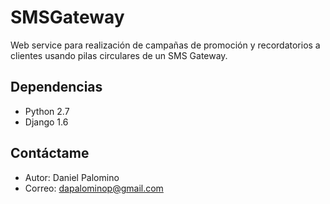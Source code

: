 # SMSGateway

Web service para realización de campañas de promoción y recordatorios a clientes usando pilas circulares de un SMS Gateway.

## Dependencias

* Python 2.7
* Django 1.6

## Contáctame

* Autor: Daniel Palomino
* Correo: dapalominop@gmail.com
